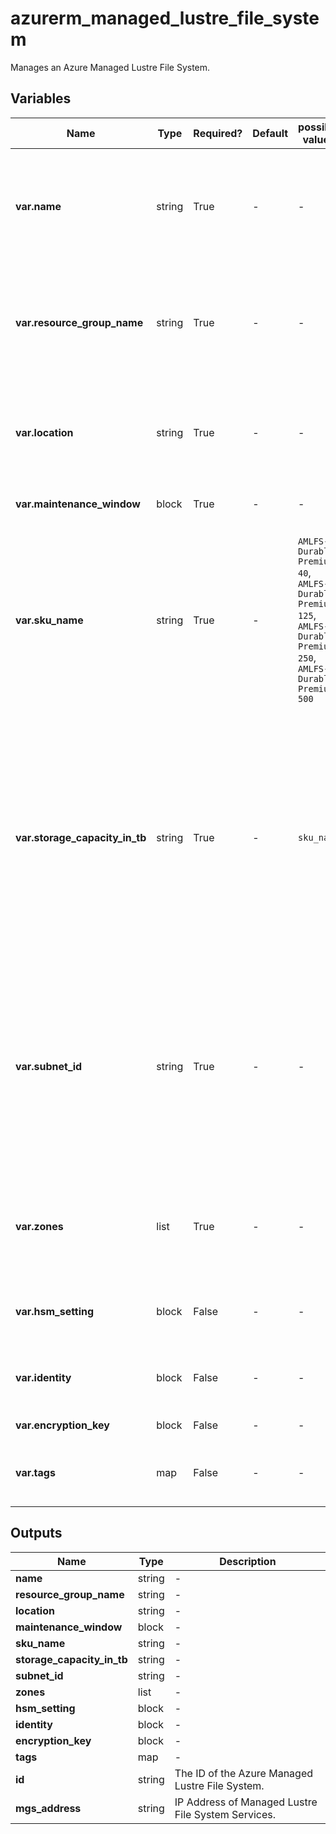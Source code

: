 # azurerm_managed_lustre_file_system

Manages an Azure Managed Lustre File System.

## Variables

| Name | Type | Required? | Default  | possible values | Description |
| ---- | ---- | --------- | -------- | ----------- | ----------- |
| **var.name** | string | True | -  |  -  | The name which should be used for this Azure Managed Lustre File System. Changing this forces a new resource to be created. | 
| **var.resource_group_name** | string | True | -  |  -  | The name of the Resource Group where the Azure Managed Lustre File System should exist. Changing this forces a new resource to be created. | 
| **var.location** | string | True | -  |  -  | The Azure Region where the Azure Managed Lustre File System should exist. Changing this forces a new resource to be created. | 
| **var.maintenance_window** | block | True | -  |  -  | A `maintenance_window` block. | 
| **var.sku_name** | string | True | -  |  `AMLFS-Durable-Premium-40`, `AMLFS-Durable-Premium-125`, `AMLFS-Durable-Premium-250`, `AMLFS-Durable-Premium-500`  | The SKU name for the Azure Managed Lustre File System. Possible values are `AMLFS-Durable-Premium-40`, `AMLFS-Durable-Premium-125`, `AMLFS-Durable-Premium-250` and `AMLFS-Durable-Premium-500`. Changing this forces a new resource to be created. | 
| **var.storage_capacity_in_tb** | string | True | -  |  `sku_name`  | The size of the Azure Managed Lustre File System in TiB. The valid values for this field are dependant on which `sku_name` has been defined in the configuration file. For more information on the valid values for this field please see the [product documentation](https://learn.microsoft.com/azure/azure-managed-lustre/create-file-system-resource-manager#file-system-type-and-size-options). Changing this forces a new resource to be created. | 
| **var.subnet_id** | string | True | -  |  -  | The resource ID of the Subnet that is used for managing the Azure Managed Lustre file system and for client-facing operations. This subnet should have at least a /24 subnet mask within the Virtual Network's address space. Changing this forces a new resource to be created. | 
| **var.zones** | list | True | -  |  -  | A list of availability zones for the Azure Managed Lustre File System. Changing this forces a new resource to be created. | 
| **var.hsm_setting** | block | False | -  |  -  | A `hsm_setting` block. Changing this forces a new resource to be created. | 
| **var.identity** | block | False | -  |  -  | An `identity` block. Changing this forces a new resource to be created. | 
| **var.encryption_key** | block | False | -  |  -  | An `encryption_key` block. | 
| **var.tags** | map | False | -  |  -  | A mapping of tags which should be assigned to the Azure Managed Lustre File System. | 



## Outputs

| Name | Type | Description |
| ---- | ---- | --------- | 
| **name** | string  | - | 
| **resource_group_name** | string  | - | 
| **location** | string  | - | 
| **maintenance_window** | block  | - | 
| **sku_name** | string  | - | 
| **storage_capacity_in_tb** | string  | - | 
| **subnet_id** | string  | - | 
| **zones** | list  | - | 
| **hsm_setting** | block  | - | 
| **identity** | block  | - | 
| **encryption_key** | block  | - | 
| **tags** | map  | - | 
| **id** | string  | The ID of the Azure Managed Lustre File System. | 
| **mgs_address** | string  | IP Address of Managed Lustre File System Services. | 